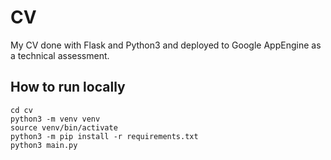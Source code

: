 # CV
My CV done with Flask and Python3 and deployed to Google AppEngine as a technical assessment.

## How to run locally
```
cd cv
python3 -m venv venv
source venv/bin/activate
python3 -m pip install -r requirements.txt
python3 main.py
```